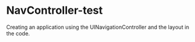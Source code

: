 # NavController-test
Creating an application using the UINavigationController and the layout in the code. 
